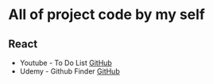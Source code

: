 # All of project code by my self
## React
* Youtube - To Do List [GitHub](https://github.com/bluebird159/react_todo_list)
* Udemy - Github Finder [GitHub](https://github.com/bluebird159/react-github-finder)
